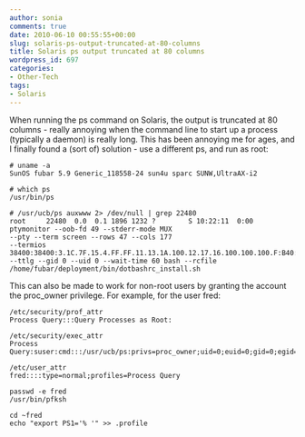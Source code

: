 ```yaml
---
author: sonia
comments: true
date: 2010-06-10 00:55:55+00:00
slug: solaris-ps-output-truncated-at-80-columns
title: Solaris ps output truncated at 80 columns
wordpress_id: 697
categories:
- Other-Tech
tags:
- Solaris
---
```


When running the ps command on Solaris, the output is truncated at 80 columns - really annoying when the command line to start up a process (typically a daemon) is really long. This has been annoying me for ages, and I finally found a (sort of) solution - use a different ps, and run as root:

    
    # uname -a
    SunOS fubar 5.9 Generic_118558-24 sun4u sparc SUNW,UltraAX-i2
    
    # which ps
    /usr/bin/ps
    
    # /usr/ucb/ps auxwww 2> /dev/null | grep 22480
    root     22480  0.0  0.1 1896 1232 ?        S 10:22:11  0:00 ptymonitor --oob-fd 49 --stderr-mode MUX
    --pty --term screen --rows 47 --cols 177
    --termios 38400:38400:3.1C.7F.15.4.FF.FF.11.13.1A.100.12.17.16.100.100.100.F:B40:E3B:544505:8
    --ttlg --gid 0 --uid 0 --wait-time 60 bash --rcfile /home/fubar/deployment/bin/dotbashrc_install.sh
    


This can also be made to work for non-root users by granting the account the proc_owner privilege. For example, for the user fred:

    
    /etc/security/prof_attr
    Process Query:::Query Processes as Root:
    
    /etc/security/exec_attr
    Process Query:suser:cmd:::/usr/ucb/ps:privs=proc_owner;uid=0;euid=0;gid=0;egid=0
    
    /etc/user_attr
    fred::::type=normal;profiles=Process Query
    
    passwd -e fred
    /usr/bin/pfksh
    
    cd ~fred
    echo "export PS1='% '" >> .profile
    
